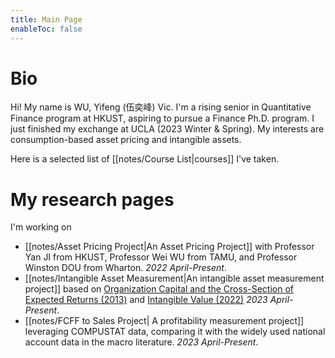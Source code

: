 ```yaml
---
title: Main Page
enableToc: false
---
```


# Bio
Hi! My name is WU, Yifeng (伍奕峰) Vic. I'm a rising senior in Quantitative Finance program at HKUST, aspiring to pursue a Finance Ph.D. program. I just finished my exchange at UCLA (2023 Winter & Spring). My interests are consumption-based asset pricing and intangible assets.

Here is a selected list of [[notes/Course List|courses]] I've taken.

# My research pages
I'm working on
- [[notes/Asset Pricing Project|An Asset Pricing Project]] with Professor Yan JI from HKUST, Professor Wei WU from TAMU, and Professor Winston DOU from Wharton. *2022 April-Present*.
- [[notes/Intangible Asset Measurement|An intangible asset measurement project]] based on [Organization Capital and the Cross-Section of Expected Returns (2013)](https://onlinelibrary.wiley.com/doi/abs/10.1111/jofi.12034) and [Intangible Value (2022)](https://www.nowpublishers.com/article/Details/CFR-0113) *2023 April-Present*.
- [[notes/FCFF to Sales Project| A profitability measurement project]] leveraging COMPUSTAT data, comparing it with the widely used national account data in the macro literature. *2023 April-Present*.

<!--# Research Ideas
[[notes/Inspire from HBR Why Entrepreneurs don't need Venture Capital|Exploring the Venture Capital Literature]]
-->
